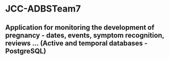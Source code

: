 # JCC-ADBSTeam7

## Application for monitoring the development of pregnancy - dates, events, symptom recognition, reviews ... (Active and temporal databases - PostgreSQL)
